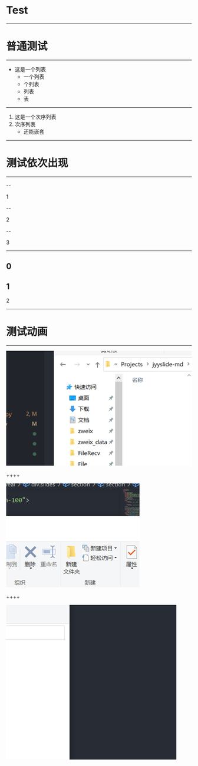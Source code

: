 # Test

---

# 普通测试

----

+ 这是一个列表
  + 一个列表
  + 个列表
  + 列表
  + 表

----

1. 这是一个次序列表
2. 次序列表
    + 还能嵌套

---

# 测试依次出现

----

--

1

--

2

--

3


----


0
--
1
--
2

---

# 测试动画

----

![](./img/img1.png)

++++

![](./img/img2.png)

++++

![](./img/img3.png)


